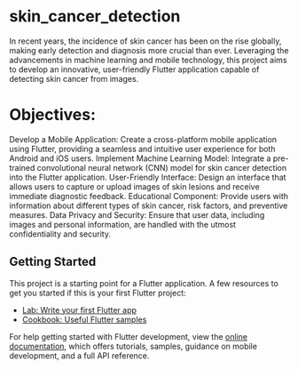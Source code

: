 # skin_cancer_detection

In recent years, the incidence of skin cancer has been on the rise globally, making early detection and diagnosis more crucial than ever.
Leveraging the advancements in machine learning and mobile technology,
this project aims to develop an innovative, user-friendly Flutter application capable of detecting skin cancer from images.


# Objectives:
Develop a Mobile Application: Create a cross-platform mobile application using Flutter, providing a seamless and intuitive user experience for both Android and iOS users.
Implement Machine Learning Model: Integrate a pre-trained convolutional neural network (CNN) model for skin cancer detection into the Flutter application.
User-Friendly Interface: Design an interface that allows users to capture or upload images of skin lesions and receive immediate diagnostic feedback.
Educational Component: Provide users with information about different types of skin cancer, risk factors, and preventive measures.
Data Privacy and Security: Ensure that user data, including images and personal information, are handled with the utmost confidentiality and security.





## Getting Started
This project is a starting point for a Flutter application.
A few resources to get you started if this is your first Flutter project:

- [Lab: Write your first Flutter app](https://docs.flutter.dev/get-started/codelab)
- [Cookbook: Useful Flutter samples](https://docs.flutter.dev/cookbook)

For help getting started with Flutter development, view the
[online documentation](https://docs.flutter.dev/), which offers tutorials,
samples, guidance on mobile development, and a full API reference.
